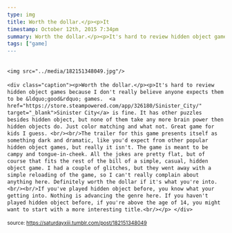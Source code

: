 ```yaml
---
type: img
title: Worth the dollar.</p><p>It
timestamp: October 12th, 2015 7:34pm
summary: Worth the dollar.</p><p>It's hard to review hidden object games because I don't really believe anyone expects them to be &ldquo;good&rdquo; games.  <a
tags: ["game]
---
```


                
                
                
                                                                                        <img src="../media/182151348049.jpg"/>
                                                                                          <div class="caption"><p>Worth the dollar.</p><p>It's hard to review hidden object games because I don't really believe anyone expects them to be &ldquo;good&rdquo; games.  <a href="https://store.steampowered.com/app/326180/Sinister_City/" target="_blank">Sinister City</a> is fine. It has other puzzles besides hidden object, but none of them take any more brain power then hidden objects do. Just color matching and what not. Great game for kids I guess. <br/><br/>The trailer for this game presents itself as something dark and dramatic, like you'd expect from other popular hidden object games, but really it isn't. The game is meant to be campy and tongue-in-cheek. All the jokes are pretty flat, but of course that fits the rest of the bill of a simple, casual, hidden object game. I had a couple of glitches, but they went away with a simple reloading of the game, so I can't really complain about anything here. Definitely worth the dollar if it's what you're into.<br/><br/>If you've played hidden object before, you know what your getting into. Nothing is advancing the genre here. If you haven't played hidden object before, if you're above the age of 14, you might want to start with a more interesting title.<br/></p> </div>
                                    
                
                
                
                
                                
<small>source: https://saturdayxiii.tumblr.com/post/182151348049</small>